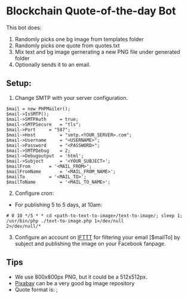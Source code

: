 # Blockchain Quote-of-the-day Bot

This bot does:

1. Randomly picks one bg image from templates folder
2. Randomly picks one quote from quotes.txt
3. Mix text and bg image gernerating a new PNG file under generated folder
4. Optionally sends it to an email.

## Setup: 

1) Change SMTP with your server configuration.

```
$mail = new PHPMailer();
$mail->IsSMTP();
$mail->SMTPAuth   	= true;
$mail->SMTPSecure 	= "tls";
$mail->Port		= "587";
$mail->Host       	= "smtp.<YOUR_SERVER>.com";
$mail->Username   	= "<USERNAME>";
$mail->Password   	= "<PASSWORD>";
$mail->SMTPDebug 	= 2;
$mail->Debugoutput 	= 'html';
$mail->Subject 		= '<YOUR_SUBJECT>';
$mailFrom 		= '<MAIL_FROM>';
$mailFromName 		= '<MAIL_FROM_NAME>';
$mailTo 		= '<MAIL_TO>';
$mailToName 		= '<MAIL_TO_NAME>';
```

2) Configure cron:
- For publishing 5 to 5 days, at 10am:
```
# 0 10 */5 * * cd <path-to-text-to-image>/text-to-image/; sleep 1;  /usr/bin/php ./text-to-image.php 1>/dev/null
2>/dev/null/*
```
3) Configure an account on [IFTTT](ifttt.com) for filtering your email [$mailTo] by subject and publishing the image 
on your Facebook fanpage.

## Tips
* We use 800x800px PNG, but it could be a 512x512px.
* [Pixabay](www.pixabay.com) can be a very good bg image repository
* Quote format is: <quote>;<author>



